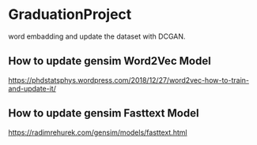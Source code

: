 # GraduationProject
word embadding and update the dataset with DCGAN. 



## How to update gensim Word2Vec Model
<https://phdstatsphys.wordpress.com/2018/12/27/word2vec-how-to-train-and-update-it/>


## How to update gensim Fasttext Model
<https://radimrehurek.com/gensim/models/fasttext.html>
